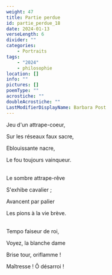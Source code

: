 ```yaml
---
weight: 47
title: Partie perdue
id: partie_perdue_18
date: 2024-01-13
verseLength: 6
divider: ""
categories:
    - Portraits
tags:
    - "2024"
    - philosophie
location: []
info: ""
pictures: []
poemType: ""
acrostiche: ""
doubleAcrostiche: ""
LastModifierDisplayName: Barbara Post
---
```

Jeu d'un attrape-coeur,

Sur les réseaux faux sacre,

Eblouissante nacre,

Le fou toujours vainqueur.

 \
Le sombre attrape-rêve

S'exhibe cavalier ;

Avancent par palier

Les pions à la vie brève.

 \
Tempo faiseur de roi,

Voyez, la blanche dame

Brise tour, oriflamme !

Maîtresse ! Ô désarroi !
